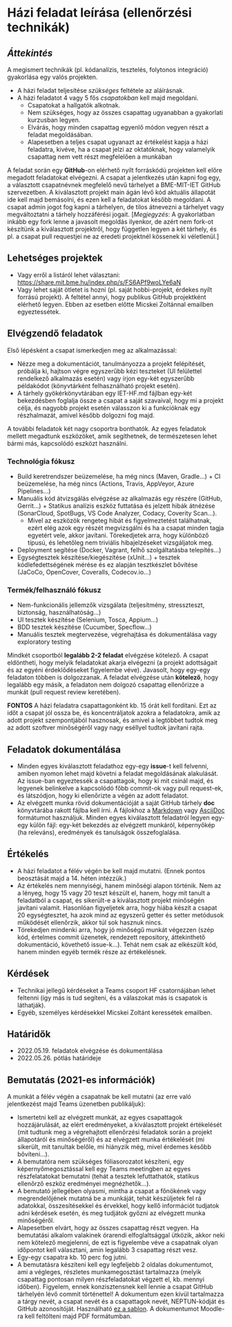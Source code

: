 # Házi feladat leírása (ellenőrzési technikák)

## _**Áttekintés**_

A megismert technikák (pl. kódanalízis, tesztelés, folytonos integráció) gyakorlása egy valós projekten.

- A házi feladat teljesítése _szükséges_ feltétele az aláírásnak.
- A házi feladatot 4 vagy 5 fős _csapatokban_ kell majd megoldani.
    - Csapatokat a hallgatók alkotnak.
    - Nem szükséges, hogy az összes csapattag ugyanabban a gyakorlati kurzusban legyen.
    - Elvárás, hogy minden csapattag egyenlő módon vegyen részt a feladat megoldásában.
    - Alapesetben a teljes csapat ugyanazt az értékelést kapja a házi feladatra, kivéve, ha a csapat jelzi az oktatóknak, hogy valamelyik csapattag nem vett részt megfelelően a munkában

A feladat során egy **GitHub**-on elérhető nyílt forráskódú projekten kell előre megadott feladatokat elvégezni. A csapat a jelentkezés után kapni fog egy, a választott csapatnévnek megfelelő nevű tárhelyet a BME-MIT-IET GitHub szervezetben. A kiválasztott projekt main ágán lévő kód aktuális állapotát ide kell majd bemásolni, és ezen kell a feladatokat később megoldani. A csapat admin jogot fog kapni a tárhelyen, de tilos átnevezni a tárhelyet vagy megváltoztatni a tárhely hozzáférési jogait. [_Megjegyzés_: A gyakorlatban inkább egy fork lenne a javasolt megoldás ilyenkor, de azért nem fork-ot készítünk a kiválasztott projektről, hogy független legyen a két tárhely, és pl. a csapat pull requestjei ne az eredeti projektnél kössenek ki véletlenül.]

## Lehetséges projektek

- Vagy erről a listáról lehet választani: https://share.mit.bme.hu/index.php/s/FS6APf9woLYe6aN 
- Vagy lehet saját ötletet is hozni (pl. saját hobbi-projekt, érdekes nyílt forrású projekt). A feltétel annyi, hogy publikus GitHub projektként elérhető legyen. Ebben az esetben előtte Micskei Zoltánnal emailben egyeztessétek.

## Elvégzendő feladatok

Első lépésként a csapat ismerkedjen meg az alkalmazással:

- Nézze meg a dokumentációt, tanulmányozza a projekt felépítését, próbálja ki, hajtson végre egyszerűbb kézi teszteket (UI felülettel rendelkező alkalmazás esetén) vagy írjon egy-két egyszerűbb példakódot (könyvtárként felhasználható projekt esetén).
- A tárhely gyökérkönyvtárában egy IET-HF.md fájlban egy-két bekezdésben foglalja össze a csapat a saját szavaival, hogy mi a projekt célja, és nagyobb projekt esetén válasszon ki a funkcióknak egy részhalmazát, amivel később dolgozni fog majd.

A további feladatok két nagy csoportra bonthatók. Az egyes feladatok mellett megadtunk eszközöket, amik segíthetnek, de természetesen lehet bármi más, kapcsolódó eszközt használni.

### Technológia fókusz

- Build keretrendszer beüzemelése, ha még nincs (Maven, Gradle...) + CI beüzemelése, ha még nincs (Actions, Travis, AppVeyor, Azure Pipelines...)
- Manuális kód átvizsgálás elvégzése az alkalmazás egy részére (GitHub, Gerrit...) + Statikus analízis eszköz futtatása és jelzett hibák átnézése (SonarCloud, SpotBugs, VS Code Analyzer, Codacy, Coverity Scan...).
    - Mivel az eszközök rengeteg hibát és figyelmeztetést találhatnak, ezért elég azok egy részét megvizsgálni és ha a csapat minden tagja egyetért vele, akkor javítani. Törekedjetek arra, hogy különböző típusú, és lehetőleg nem triviális hibajelzéseket vizsgáljatok meg.
- Deployment segítése (Docker, Vagrant, felhő szolgáltatásba telepítés...)
- Egységtesztek készítése/kiegészítése (xUnit...) + tesztek kódlefedettségének mérése és ez alapján tesztkészlet bővítése (JaCoCo, OpenCover, Coveralls, Codecov.io...)

### Termék/felhasználó fókusz

- Nem-funkcionális jellemzők vizsgálata (teljesítmény, stresszteszt, biztonság, használhatóság...)
- UI tesztek készítése (Selenium, Tosca, Appium...)
- BDD tesztek készítése (Cucumber, Specflow...)
- Manuális tesztek megtervezése, végrehajtása és dokumentálása vagy exploratory testing

Mindkét csoportból **legalább 2-2 feladat** elvégzése kötelező. A csapat eldöntheti, hogy melyik feladatokat akarja elvégezni (a projekt adottságait és az egyéni érdeklődéseket figyelembe véve). Javasolt, hogy egy-egy feladaton többen is dolgozzanak. A feladat elvégzése után **kötelező**, hogy legalább egy másik, a feladaton nem dolgozó csapattag ellenőrizze a munkát (pull request review keretében).

**FONTOS** A házi feladatra csapattagonként kb. 15 órát kell fordítani. Ezt az időt a csapat jól ossza be, és koncentráljatok azokra a feladatokra, amik az adott projekt szempontjából hasznosak, és amivel a legtöbbet tudtok meg az adott szoftver minőségéről vagy nagy eséllyel tudtok javítani rajta.

## Feladatok dokumentálása

- Minden egyes kiválasztott feladathoz egy-egy **issue**-t kell felvenni, amiben nyomon lehet majd követni a feladat megoldásának alakulását. Az issue-ban egyeztessék a csapattagok, hogy ki mit csinál majd, és legyenek belinkelve a kapcsolódó főbb commit-ok vagy pull request-ek, és látszódjon, hogy ki ellenőrizte a végén az adott feladatot.
- Az elvégzett munka rövid dokumentációját a saját GitHub tárhely **doc** könyvtárába rakott fájlba kell írni. A fájlokhoz a [Markdown](https://docs.github.com/en/get-started/writing-on-github/getting-started-with-writing-and-formatting-on-github/basic-writing-and-formatting-syntax) vagy [AsciiDoc](https://asciidoc.org/) formátumot használjuk. Minden egyes kiválasztott feladatról legyen egy-egy külön fájl: egy-két bekezdés az elvégzett munkáról, képernyőkép (ha releváns), eredmények és tanulságok összefoglalása.

## Értékelés

- A házi feladatot a félév végén be kell majd mutatni. (Ennek pontos beosztását majd a 14. héten intézzük.)
- Az értékelés nem mennyiségi, hanem minőségi alapon történik. Nem az a lényeg, hogy 15 vagy 20 teszt készült el, hanem, hogy mit tanult a feladatból a csapat, és sikerült-e a kiválasztott projekt minőségén javítani valamit. Hasonlóan figyeljetek arra, hogy hiába készít a csapat 20 egységtesztet, ha azok mind az egyszerű getter és setter metódusok működését ellenőrzik, akkor túl sok hasznuk nincs.
- Törekedjen mindenki arra, hogy jó minőségű munkát végezzen (szép kód, értelmes commit üzenetek, rendezett repository, áttekinthető dokumentáció, követhető issue-k...). Tehát nem csak az elkészült kód, hanem minden egyéb termék része az értékelésnek.

## Kérdések

- Technikai jellegű kérdéseket a Teams csoport HF csatornájában lehet feltenni (így más is tud segíteni, és a válaszokat más is csapatok is láthatják).
- Egyéb, személyes kérdésekkel Micskei Zoltánt keressétek emailben.

## Határidők

- 2022.05.19. feladatok elvégzése és dokumentálása
- 2022.05.26. pótlás határideje

## Bemutatás (2021-es információk)

A munkát a félév végén a csapatnak be kell mutatni (az erre való jelentkezést majd Teams üzenetben publikáljuk):

- Ismertetni kell az elvégzett munkát, az egyes csapattagok hozzájárulását, az elért eredményeket, a kiválasztott projekt értékelését (mit tudtunk meg a végrehajtott ellenőrzési feladatok során a projekt állapotáról és minőségéről) és az elvégzett munka értékelését (mi sikerült, mit tanultak belőle, mi hiányzik még, mivel érdemes később bővíteni...).
- A bemutatóra nem szükséges fóliasorozatot készíteni, egy képernyőmegosztással kell egy Teams meetingben az egyes részfelatatokat bemutatni (tehát a tesztek lefuttathatók, statikus ellenőrző eszköz eredményei megnézhetők...).
- A bemutató jellegében olyasmi, mintha a csapat a főnökének vagy megrendelőjének mutatná be a munkáját, tehát készüljetek fel rá adatokkal, összesítésekkel és érvekkel, hogy kellő információt tudjatok adni kérdések esetén, és meg tudjátok győzni az elvégzett munka minőségéről.
- Alapesetben elvárt, hogy az összes csapattag részt vegyen. Ha bemutatási alkalom valakinek órarendi elfoglaltsággal ütközik, akkor neki nem kötelező megjelenni, de ezt is figyelembe véve a csapatnak olyan időpontot kell választani, amin legalább 3 csapattag részt vesz.
- Egy-egy csapatra kb. 10 perc fog jutni.
- A bemutatásra készíteni kell egy legfeljebb 2 oldalas dokumentumot, ami a végleges, részletes munkamegosztást tartalmazza (melyik csapattag pontosan milyen részfeladatokat végzett el, kb. mennyi időben). Figyelem, ennek konzisztensnek kell lennie a csapat GitHub tárhelyén lévő commit történettel! A dokumentum ezen kívül tartalmazza a tárgy nevét, a csapat nevét és a csapattagok nevét, NEPTUN-kódját és GitHub azonosítóját. Használható [ez a sablon](https://docs.google.com/document/d/15JoUoHTxSsW-VtG443a2YOY-uEaExV0vu3nS7ceuFmo/edit). A dokumentumot Moodle-ra kell feltölteni majd PDF formátumban.